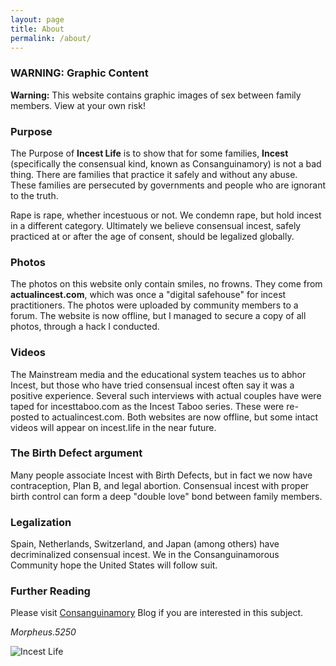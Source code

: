 ```yaml
---
layout: page
title: About
permalink: /about/
---
```


### WARNING: Graphic Content

**Warning:** This website contains graphic images of sex between family members. View at your own risk!

### Purpose

The Purpose of **Incest Life**  is to show that for some families, __Incest__ (specifically the consensual kind, known as Consanguinamory) is not a bad thing. There are families that practice it safely and without any abuse. These families are persecuted by governments and people who are ignorant to the truth.

Rape is rape, whether incestuous or not. We condemn rape, but hold incest in a different category. Ultimately we believe consensual incest, safely practiced at or after the age of consent, should be legalized globally.

### Photos

The photos on this website only contain smiles, no frowns. They come from **actualincest.com**, which was once a "digital safehouse" for incest practitioners. The photos were uploaded by community members to a forum. The website is now offline, but I managed to secure a copy of all photos, through a hack I conducted.

### Videos

The Mainstream media and the educational system teaches us to abhor Incest, but those who have tried consensual incest often say it was a positive experience. Several such interviews with actual couples have were taped for incesttaboo.com as the Incest Taboo series. These were re-posted to actualincest.com. Both websites are now offline, but some intact videos will appear on incest.life in the near future.

### The Birth Defect argument

Many people associate Incest with Birth Defects, but in fact we now have contraception, Plan B, and legal abortion. Consensual incest with proper birth control can form a deep "double love" bond between family members.

### Legalization

Spain, Netherlands, Switzerland, and Japan (among others) have decriminalized consensual incest. We in the Consanguinamorous Community hope the United States will follow suit.

### Further Reading

Please visit [Consanguinamory](https://consanguinamory.wordpress.com/) Blog if you are interested in this subject.

_Morpheus.5250_

![Incest Life](/media/trio_cropped.jpg)

